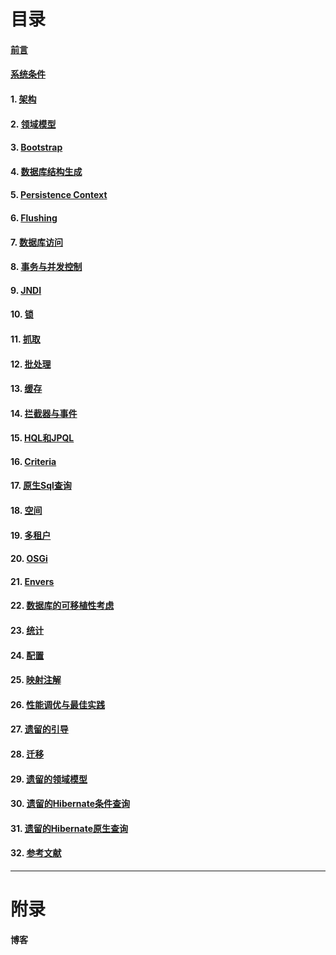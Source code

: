 # 目录
#### [前言]()
#### [系统条件]()
#### 1. [架构]()
#### 2. [领域模型](https://github.com/Sev-Night/source-code-reading/blob/main/Hibernates/documentation/domain-model.md)
#### 3. [Bootstrap]()
#### 4. [数据库结构生成]()
#### 5. [Persistence Context]()
#### 6. [Flushing]()
#### 7. [数据库访问]()
#### 8. [事务与并发控制]()
#### 9. [JNDI]()
#### 10. [锁]()
#### 11. [抓取]()
#### 12. [批处理]()
#### 13. [缓存]()
#### 14. [拦截器与事件]()
#### 15. [HQL和JPQL]()
#### 16. [Criteria]()
#### 17. [原生Sql查询]()
#### 18. [空间]()
#### 19. [多租户]()
#### 20. [OSGi]()
#### 21. [Envers]()
#### 22. [数据库的可移植性考虑]()
#### 23. [统计]()
#### 24. [配置]()
#### 25. [映射注解]()
#### 26. [性能调优与最佳实践]()
#### 27. [遗留的引导]()
#### 28. [迁移]()
#### 29. [遗留的领域模型]()
#### 30. [遗留的Hibernate条件查询]()
#### 31. [遗留的Hibernate原生查询]()
#### 32. [参考文献](https://docs.jboss.org/hibernate/stable/orm/userguide/html_single/Hibernate_User_Guide.html#_references)

***
# 附录
#### 博客
